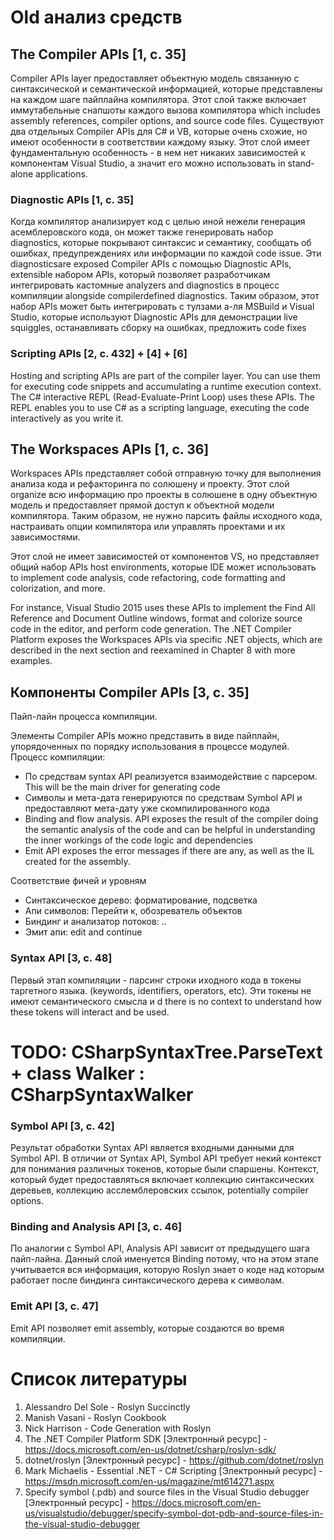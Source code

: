 # Old анализ средств

## The Compiler APIs [1, с. 35]

Compiler APIs layer предоставляет объектную модель связанную с синтаксической и семантической информацией, которые представлены на каждом шаге пайплайна компилятора.  Этот слой также включает иммутабельные снапшоты каждого вызова компилятора  which includes assembly references, compiler options, and source code files. Существуют два отдельных Compiler APIs для C# и VB, которые очень схожие, но имеют особенности в соответствии каждому языку. Этот слой имеет фундаментальную особенность - в нем нет никаких зависимостей к компонентам Visual Studio, а значит его можно использовать in stand-alone applications.

### Diagnostic APIs [1, с. 35]
Когда компилятор анализирует код с целью иной нежели генерация асемблеровского кода, он может также генерировать набор diagnostics, которые покрывают синтаксис и семантику, сообщать об ошибках, предупреждениях или информации по каждой code issue.
Эти diagnosticsare exposed Compiler APIs с помощью Diagnostic APIs, extensible набором APIs, который позволяет разработчикам интегрировать кастомные analyzers and diagnostics в процесс компиляции alongside compilerdefined diagnostics. Таким образом, этот набор APIs может быть интегрировать с тулзами а-ля MSBuild и Visual Studio, которые используют Diagnostic APIs для демонстрации live squiggles, останавливать сборку на ошибках, предложить code fixes

### Scripting APIs [2, с. 432] + [4] + [6]

Hosting and scripting APIs are part of the compiler layer. You can use them for executing code snippets and accumulating a runtime execution context. The C# interactive REPL (Read-Evaluate-Print Loop) uses these APIs. The REPL enables you to use C# as a scripting language, executing the code interactively as you write it.

## The Workspaces APIs [1, с. 36]

Workspaces APIs представляет собой отправную точку для выполнения анализа кода и рефакторинга по солюшену и проекту. Этот слой organize всю информацию про проекты в солюшене в одну объектную модель и предоставляет прямой доступ к объектной модели компилятора. Таким образом, не нужно парсить файлы исходного кода, настраивать опции компилятора или управлять проектами и их зависимостями.

Этот слой не имеет зависимостей от компонентов VS, но представляет общий набор APIs host environments, которые IDE может использовать  to implement code analysis, code refactoring, code formatting and colorization, and more.

For instance, Visual Studio 2015 uses these APIs to implement the Find All Reference and Document Outline windows, format and colorize source code in the editor, and perform code generation. The .NET Compiler Platform exposes the Workspaces APIs via specific .NET objects, which are described in the next section and reexamined in Chapter 8 with more examples.


## Компоненты Compiler APIs [3, с. 35]
Пайп-лайн процесса компиляции.

Элементы Compiler APIs можно представить в виде пайплайн, упорядоченных по порядку использования в процессе модулей. 
Процесс компиляции:
- По средствам syntax API реализуется взаимодействие с парсером. This will be the main driver for generating
code
- Символы и мета-дата генерируются по средствам Symbol API и предоставляют мета-дату уже скомпилированного кода
- Binding and flow analysis. API exposes the result of the compiler doing the semantic analysis of the code and can be helpful in understanding the inner workings of the code logic and dependencies
- Emit API exposes the error messages if there are any, as well as the IL created for the assembly.

Соответствие фичей и уровням
- Синтаксическое дерево: форматирование, подсветка
- Апи символов: Перейти к, обозреватель объектов
- Биндинг и анализатор потоков: ..
- Эмит апи: edit and continue

### Syntax API [3, с. 48]
Первый этап компиляции - парсинг строки иходного кода в токены таргетного языка. (keywords, identifiers, operators, etc). Эти токены не имеют семантического смысла и d there is no context to understand how these tokens will interact and be used.
# TODO: CSharpSyntaxTree.ParseText + class Walker : CSharpSyntaxWalker

### Symbol API [3, с. 42]
Результат обработки Syntax API является входными данными для Symbol API. В отличии от Syntax API, Symbol API требует некий контекст для понимания различных токенов, которые были спаршены. Контекст, который будет предоставляться включает коллекцию синтаксических деревьев, коллекцию асслемблеровских ссылок, potentially compiler options.

### Binding and Analysis API [3, с. 46]
По аналогии с Symbol API,  Analysis API зависит от предыдущего шага пайп-лайна. Данный слой именуется Binding потому, что на этом этапе учитывается вся информация, которую Roslyn знает о коде над которым работает после биндинга синтаксического дерева к символам.

### Emit API [3, с. 47]
Emit API позволяет emit assembly, которые создаются во время компиляции.


# Список литературы
1. Alessandro Del Sole - Roslyn Succinctly
2. Manish Vasani - Roslyn Cookbook
3. Nick Harrison - Code Generation with Roslyn
4. The .NET Compiler Platform SDK [Электронный ресурс] -
https://docs.microsoft.com/en-us/dotnet/csharp/roslyn-sdk/
5. dotnet/roslyn [Электронный ресурс] - https://github.com/dotnet/roslyn
6. Mark Michaelis - Essential .NET - C# Scripting [Электронный ресурс] - https://msdn.microsoft.com/en-us/magazine/mt614271.aspx
7. Specify symbol (.pdb) and source files in the Visual Studio debugger [Электронный ресурс] - https://docs.microsoft.com/en-us/visualstudio/debugger/specify-symbol-dot-pdb-and-source-files-in-the-visual-studio-debugger